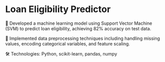 # Loan Eligibility Predictor
🚀 Developed a machine learning model using Support Vector Machine (SVM) to predict loan eligibility, achieving 82% accuracy on test data.

🧹 Implemented data preprocessing techniques including handling missing values, encoding categorical variables, and feature scaling.

🛠️ Technologies: Python, scikit-learn, pandas, numpy
